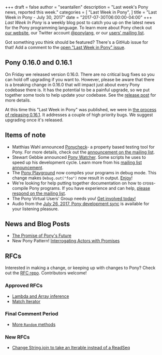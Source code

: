 +++
draft = false
author = "seantallen"
description = "Last week's Pony news, reported this week."
categories = [
    "Last Week in Pony",
]
title = "Last Week in Pony - July 30, 2017"
date = "2017-07-30T06:00:00-04:00"
+++
_Last Week In Pony_ is a weekly blog post to catch you up on the latest news for the Pony programming language. To learn more about Pony check out [our website](ponylang.io), our Twitter account [@ponylang](https://twitter.com/ponylang), or our [users' mailing list](https://pony.groups.io/g/user). 

Got something you think should be featured? There's a GitHub issue for that! Add a comment to the [open "Last Week in Pony" issue](https://github.com/ponylang/ponylang.github.io/issues?q=is%3Aissue+is%3Aopen+label%3Alast-week-in-pony).
<!--more-->

## Pony 0.16.0 and 0.16.1

On Friday we released version 0.16.0. There are no critical bug fixes so you can hold off upgrading if you want to. However, please be aware that there is a breaking change in 0.16.0 that will impact just about every Pony codebase there is. It has the potential to be a painful upgrade, so we put together some tools to help update your codebase. See the [release post](https://www.ponylang.io/blog/2017/07/0.16.0-released/) for more details.

At this time this "Last Week in Pony" was published, we were in [the process of releasing 0.16.1](https://github.com/ponylang/ponyc/issues/2101). It addresses a couple of high priority bugs. We suggest upgrading once it's released.

## Items of note

- Matthias Wahl announced [Ponycheck](https://github.com/mfelsche/ponycheck)- a property based testing tool for Pony. For more details, check out the [announcement on the mailing list](https://pony.groups.io/g/user/message/1263).
- Stewart Gebbie announced [Pony Watcher](https://github.com/sgebbie/pony-watcher). Some scripts he uses to speed up his development cycle. Learn more from his [mailing list announcement](https://pony.groups.io/g/user/message/1264).
- The [Pony Playground](https://playground.ponylang.io/) now compiles your programs in debug mode. This change makes `Debug.out("foo")` now result in output. [Enjoy](https://playground.ponylang.io/?gist=8835236a430b10147eb640825ba73b5f)!
- We're looking for help putting together documentation on how to cross-compile Pony programs. If you have experience and can help, [please respond on the mailing list](https://pony.groups.io/g/user/message/1254).
- The Pony Virtual Users' Group needs you! [Get involved today!](https://pony.groups.io/g/user/message/1280)
- Audio from the [July 26, 2017, Pony development sync](https://pony.groups.io/g/dev/files/Pony%20Sync/July%2026,%202017) is available for your listening pleasure.

## News and Blog Posts
  
- [The Promise of Pony's Future](https://medium.com/@KevinHoffman/the-promise-of-ponys-future-44040a0b64ff)
- New Pony Pattern! [Interrogating Actors with Promises](https://patterns.ponylang.io/async/actorpromise.html)

## RFCs

Interested in making a change, or keeping up with changes to Pony? Check out the [RFC repo](https://github.com/ponylang/rfcs). Contributors welcome!

### Approved RFCs
  
- [Lambda and Array inference](https://github.com/ponylang/rfcs/blob/master/text/0045-lambda-and-array-inference.md)
- [Match Iterator](https://github.com/ponylang/rfcs/blob/master/text/0044-match-iter.md)

### Final Comment Period
  
- [More `Random` methods](https://github.com/ponylang/rfcs/pull/97)

### New RFCs
  
- [Change String.join to take an Iterable instead of a ReadSeq](https://github.com/ponylang/rfcs/pull/98)
